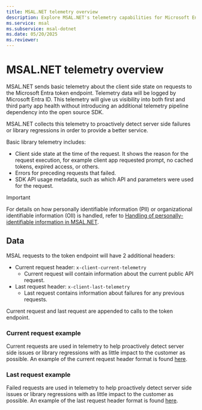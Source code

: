```yaml
---
title: MSAL.NET telemetry overview
description: Explore MSAL.NET's telemetry capabilities for Microsoft Entra token endpoint requests. Learn about client-side state, error tracking, and SDK API usage metadata.
ms.service: msal
ms.subservice: msal-dotnet
ms.date: 05/20/2025
ms.reviewer: 
---
```


# MSAL.NET telemetry overview

MSAL.NET sends basic telemetry about the client side state on requests to the Microsoft Entra token endpoint. Telemetry data will be logged by Microsoft Entra ID. This telemetry will give us visibility into both first and third party app health without introducing an additional telemetry pipeline dependency into the open source SDK.

MSAL.NET collects this telemetry to proactively detect server side failures or library regressions in order to provide a better service.

Basic library telemetry includes:

* Client side state at the time of the request. It shows the reason for the request execution, for example client app requested prompt, no cached tokens, expired access, or others.
* Errors for preceding requests that failed.
* SDK API usage metadata, such as which API and parameters were used for the request.

>[!IMPORTANT]
>For details on how personally identifiable information (PII) or organizational identifiable information (OII) is handled, refer to [Handling of personally-identifiable information in MSAL.NET](handling-pii.md).

## Data

MSAL requests to the token endpoint will have 2 additional headers:

* Current request header: `x-client-current-telemetry`
  * Current request will contain information about the current public API request.
* Last request header: `x-client-last-telemetry`
  * Last request contains information about failures for any previous requests.

Current request and last request are appended to calls to the token endpoint.

### Current request example

Current requests are used in telemetry to help proactively detect server side issues or library regressions with as little impact to the customer as possible. An example of the current request header format is found [here](https://github.com/AzureAD/microsoft-authentication-library-for-dotnet/blob/3d9cb46d824820a580b7f826a71ecd5beb8131a8/src/client/Microsoft.Identity.Client/TelemetryCore/Http/HttpTelemetryManager.cs#L108).

### Last request example

Failed requests are used in telemetry to help proactively detect server side issues or library regressions with as little impact to the customer as possible. An example of the last request header format is found [here](https://github.com/AzureAD/microsoft-authentication-library-for-dotnet/blob/3d9cb46d824820a580b7f826a71ecd5beb8131a8/src/client/Microsoft.Identity.Client/TelemetryCore/Http/HttpTelemetryManager.cs#L51).
